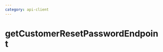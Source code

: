 ```yaml
---
category: api-client
---
```


# getCustomerResetPasswordEndpoint

<!-- PLACEHOLDER_DESCRIPTION -->


